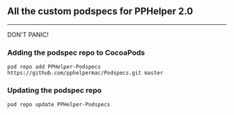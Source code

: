 ## All the custom podspecs for PPHelper 2.0
---
DON'T PANIC!

### Adding the podspec repo to CocoaPods

```
pod repo add PPHelper-Podspecs https://github.com/pphelpermac/Podspecs.git master
```
### Updating the podspec repo

```
pod repo update PPHelper-Podspecs
```